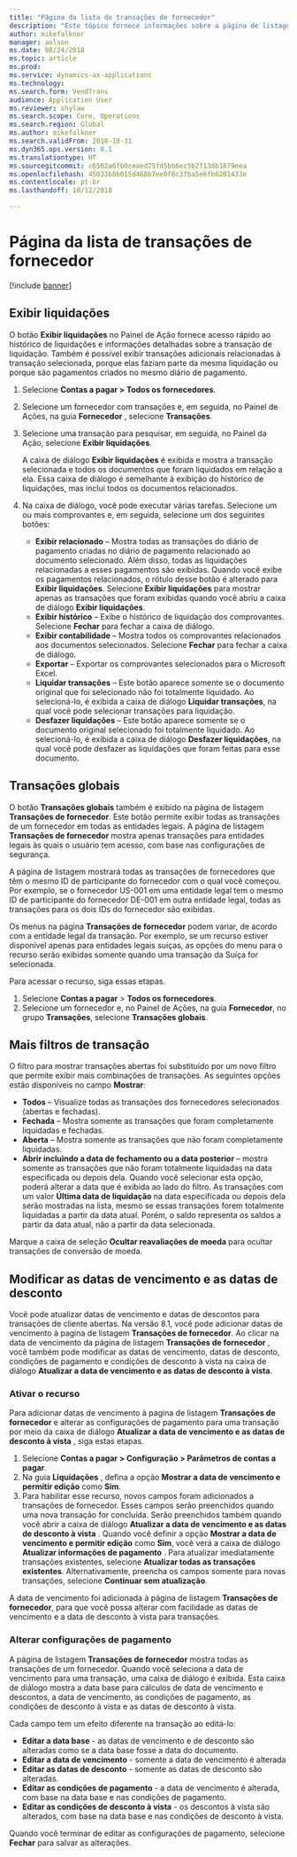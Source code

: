 ```yaml
---
title: "Página da lista de transações de fornecedor"
description: "Este tópico fornece informações sobre a página de listagem Transações de fornecedor para o Microsoft Dynamics 365 for Finance and Operations."
author: mikefalkner
manager: aolson
ms.date: 08/24/2018
ms.topic: article
ms.prod: 
ms.service: dynamics-ax-applications
ms.technology: 
ms.search.form: VendTrans
audience: Application User
ms.reviewer: shylaw
ms.search.scope: Core, Operations
ms.search.region: Global
ms.author: mikefalkner
ms.search.validFrom: 2018-10-31
ms.dyn365.ops.version: 8.1
ms.translationtype: HT
ms.sourcegitcommit: c6502a6fb0ceaed75fd5bb6ec5b2f13db1879eea
ms.openlocfilehash: 45033b8b015d468b7ee0f6c3fba5e6fb6201433e
ms.contentlocale: pt-br
ms.lasthandoff: 10/12/2018

---
```


# <a name="vendor-transactions-list-page"></a>Página da lista de transações de fornecedor

[!include [banner](../includes/banner.md)]

## <a name="view-settlements"></a>Exibir liquidações

O botão **Exibir liquidações** no Painel de Ação fornece acesso rápido ao histórico de liquidações e informações detalhadas sobre a transação de liquidação. Também é possível exibir transações adicionais relacionadas à transação selecionada, porque elas faziam parte da mesma liquidação ou porque são pagamentos criados no mesmo diário de pagamento.

1. Selecione **Contas a pagar \> Todos os fornecedores**.
2. Selecione um fornecedor com transações e, em seguida, no Painel de Ações, na guia **Fornecedor** , selecione **Transações**.
3. Selecione uma transação para pesquisar, em seguida, no Painel da Ação, selecione **Exibir liquidações**.

    A caixa de diálogo **Exibir liquidações** é exibida e mostra a transação selecionada e todos os documentos que foram liquidados em relação a ela. Essa caixa de diálogo é semelhante à exibição do histórico de liquidações, mas inclui todos os documentos relacionados.

4. Na caixa de diálogo, você pode executar várias tarefas. Selecione um ou mais comprovantes e, em seguida, selecione um dos seguintes botões:

    - **Exibir relacionado** – Mostra todas as transações do diário de pagamento criadas no diário de pagamento relacionado ao documento selecionado. Além disso, todas as liquidações relacionadas a esses pagamentos são exibidas. Quando você exibe os pagamentos relacionados, o rótulo desse botão é alterado para **Exibir liquidações**. Selecione **Exibir liquidações** para mostrar apenas as transações que foram exibidas quando você abriu a caixa de diálogo **Exibir liquidações**.
    - **Exibir histórico** – Exibe o histórico de liquidação dos comprovantes. Selecione **Fechar** para fechar a caixa de diálogo.
    - **Exibir contabilidade** – Mostra todos os comprovantes relacionados aos documentos selecionados. Selecione **Fechar** para fechar a caixa de diálogo.
    - **Exportar** – Exportar os comprovantes selecionados para o Microsoft Excel.
    - **Liquidar transações** – Este botão aparece somente se o documento original que foi selecionado não foi totalmente liquidado. Ao selecioná-lo, é exibida a caixa de diálogo **Liquidar transações**, na qual você pode selecionar transações para liquidação.
    - **Desfazer liquidações** – Este botão aparece somente se o documento original selecionado foi totalmente liquidado. Ao selecioná-lo, é exibida a caixa de diálogo **Desfazer liquidações**, na qual você pode desfazer as liquidações que foram feitas para esse documento.

## <a name="global-transactions"></a>Transações globais

O botão **Transações globais** também é exibido na página de listagem **Transações de fornecedor**. Este botão permite exibir todas as transações de um fornecedor em todas as entidades legais. A página de listagem **Transações de fornecedor** mostra apenas transações para entidades legais às quais o usuário tem acesso, com base nas configurações de segurança.

A página de listagem mostrará todas as transações de fornecedores que têm o mesmo ID de participante do fornecedor com o qual você começou. Por exemplo, se o fornecedor US-001 em uma entidade legal tem o mesmo ID de participante do fornecedor DE-001 em outra entidade legal, todas as transações para os dois IDs do fornecedor são exibidas.

Os menus na página **Transações de fornecedor** podem variar, de acordo com a entidade legal da transação. Por exemplo, se um recurso estiver disponível apenas para entidades legais suíças, as opções do menu para o recurso serão exibidas somente quando uma transação da Suíça for selecionada.

Para acessar o recurso, siga essas etapas.

1. Selecione **Contas a pagar** \> **Todos os fornecedores**.
2. Selecione um fornecedor e, no Painel de Ações, na guia **Fornecedor**, no grupo **Transações**, selecione **Transações globais**.

## <a name="more-transaction-filters"></a>Mais filtros de transação

O filtro para mostrar transações abertas foi substituído por um novo filtro que permite exibir mais combinações de transações. As seguintes opções estão disponíveis no campo **Mostrar**:

- **Todos** – Visualize todas as transações dos fornecedores selecionados (abertas e fechadas).
- **Fechada** – Mostra somente as transações que foram completamente liquidadas e fechadas.
- **Aberta** – Mostra somente as transações que não foram completamente liquidadas.
- **Abrir incluindo a data de fechamento ou a data posterior** – mostra somente as transações que não foram totalmente liquidadas na data especificada ou depois dela. Quando você selecionar esta opção, poderá alterar a data que é exibida ao lado do filtro. As transações com um valor **Última data de liquidação** na data especificada ou depois dela serão mostradas na lista, mesmo se essas transações forem totalmente liquidadas a partir da data atual. Porém, o saldo representa os saldos a partir da data atual, não a partir da data selecionada.

Marque a caixa de seleção **Ocultar reavaliações de moeda** para ocultar transações de conversão de moeda.

## <a name="modify-due-dates-and-discount-dates"></a>Modificar as datas de vencimento e as datas de desconto

Você pode atualizar datas de vencimento e datas de descontos para transações de cliente abertas. Na versão 8.1, você pode adicionar datas de vencimento à pagina de listagem **Transações de fornecedor**. Ao clicar na data de vencimento da página de listagem **Transações de fornecedor** , você também pode modificar as datas de vencimento, datas de desconto, condições de pagamento e condições de desconto à vista na caixa de diálogo **Atualizar a data de vencimento e as datas de desconto à vista**.

### <a name="activate-the-feature"></a>Ativar o recurso

Para adicionar datas de vencimento à pagina de listagem **Transações de fornecedor** e alterar as configurações de pagamento para uma transação por meio da caixa de diálogo **Atualizar a data de vencimento e as datas de desconto à vista** , siga estas etapas.

1. Selecione **Contas a pagar \> Configuração \> Parâmetros de contas a pagar**.
2. Na guia **Liquidações** , defina a opção **Mostrar a data de vencimento e permitir edição** como **Sim**.
3. Para habilitar esse recurso, novos campos foram adicionados a transações de fornecedor. Esses campos serão preenchidos quando uma nova transação for concluída. Serão preenchidos também quando você abrir a caixa de diálogo **Atualizar a data de vencimento e as datas de desconto à vista** . Quando você definir a opção **Mostrar a data de vencimento e permitir edição** como **Sim**, você verá a caixa de diálogo **Atualizar informações de pagamento** .  Para atualizar imediatamente transações existentes, selecione **Atualizar todas as transações existentes**. Alternativamente, preencha os campos somente para novas transações, selecione **Continuar sem atualização**.

A data de vencimento foi adicionada à página de listagem **Transações de fornecedor**, para que você possa alterar com facilidade as datas de vencimento e a data de desconto à vista para transações.

### <a name="modify-the-payment-settings"></a>Alterar configurações de pagamento

A página de listagem **Transações de fornecedor** mostra todas as transações de um fornecedor. Quando você seleciona a data de vencimento para uma transação, uma caixa de diálogo é exibida. Esta caixa de diálogo mostra a data base para cálculos de data de vencimento e descontos, a data de vencimento, as condições de pagamento, as condições de desconto à vista e as datas de desconto à vista.

Cada campo tem um efeito diferente na transação ao editá-lo:

- **Editar a data base** - as datas de vencimento e de desconto são alteradas como se a data base fosse a data do documento.
- **Editar a data de vencimento** - somente a data de vencimento é alterada
- **Editar as datas de desconto** - somente as datas de desconto são alteradas.
- **Editar as condições de pagamento** - a data de vencimento é alterada, com base na data base e nas condições de pagamento.
- **Editar as condições de desconto à vista** - os descontos à vista são alterados, com base na data base e nas condições de desconto à vista.

Quando você terminar de editar as configurações de pagamento, selecione **Fechar** para salvar as alterações.

